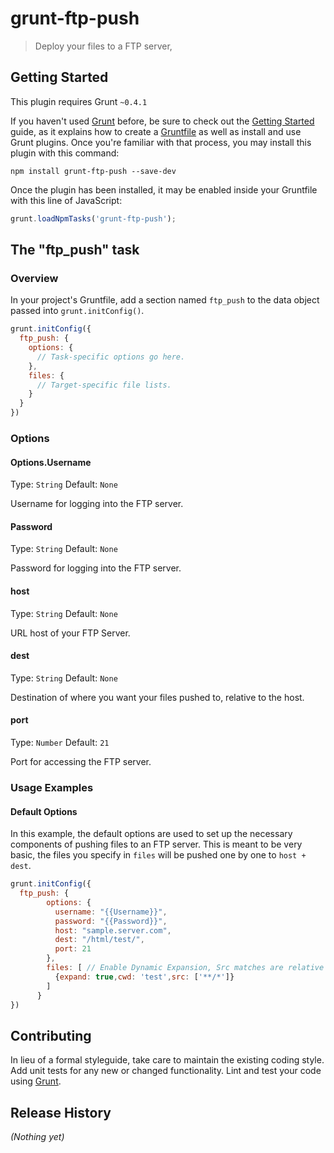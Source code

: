 # grunt-ftp-push

> Deploy your files to a FTP server,

## Getting Started
This plugin requires Grunt `~0.4.1`

If you haven't used [Grunt](http://gruntjs.com/) before, be sure to check out the [Getting Started](http://gruntjs.com/getting-started) guide, as it explains how to create a [Gruntfile](http://gruntjs.com/sample-gruntfile) as well as install and use Grunt plugins. Once you're familiar with that process, you may install this plugin with this command:

```shell
npm install grunt-ftp-push --save-dev
```

Once the plugin has been installed, it may be enabled inside your Gruntfile with this line of JavaScript:

```js
grunt.loadNpmTasks('grunt-ftp-push');
```

## The "ftp_push" task

### Overview
In your project's Gruntfile, add a section named `ftp_push` to the data object passed into `grunt.initConfig()`.

```js
grunt.initConfig({
  ftp_push: {
    options: {
      // Task-specific options go here.
    },
    files: {
      // Target-specific file lists.
    }
  }
})
```

### Options

#### Options.Username
Type: `String` 
Default: `None`

Username for logging into the FTP server.

#### Password
Type: `String` 
Default: `None`

Password for logging into the FTP server.

#### host
Type: `String` 
Default: `None`

URL host of your FTP Server.

#### dest
Type: `String` 
Default: `None`

Destination of where you want your files pushed to, relative to the host.

#### port
Type: `Number` 
Default: `21`

Port for accessing the FTP server.

### Usage Examples

#### Default Options
In this example, the default options are used to set up the necessary components of pushing files to an FTP server. This is meant to be very basic, the files you specify in `files` will be pushed one by one to `host + dest`.

```js
grunt.initConfig({
  ftp_push: {
        options: {
          username: "{{Username}}",
          password: "{{Password}}",
          host: "sample.server.com",
          dest: "/html/test/",
          port: 21
        },
        files: [ // Enable Dynamic Expansion, Src matches are relative to this path, Actual Pattern(s) to match
          {expand: true,cwd: 'test',src: ['**/*']}
        ]
      }
})
```

## Contributing
In lieu of a formal styleguide, take care to maintain the existing coding style. Add unit tests for any new or changed functionality. Lint and test your code using [Grunt](http://gruntjs.com/).

## Release History
_(Nothing yet)_
